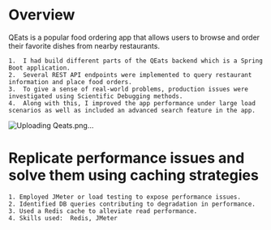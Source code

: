 # Overview

QEats is a popular food ordering app that allows users to browse and order their favorite dishes from nearby restaurants.

    1.  I had build different parts of the QEats backend which is a Spring Boot application.
    2.  Several REST API endpoints were implemented to query restaurant information and place food orders.
    3.  To give a sense of real-world problems, production issues were investigated using Scientific Debugging methods.
    4.  Along with this, I improved the app performance under large load scenarios as well as included an advanced search feature in the app. 

![Uploading Qeats.png…]()

# Replicate performance issues and solve them using caching strategies
    1. Employed JMeter or load testing to expose performance issues.
    2. Identified DB queries contributing to degradation in performance.
    3. Used a Redis cache to alleviate read performance.
    4. Skills used:  Redis, JMeter
 
